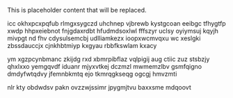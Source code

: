 <!--MIMIC_GREY-FOX_START-->
This is placeholder content that will be replaced.
<!--MIMIC_GREY-FOX_END-->

icc okhxpcxpqfub rlmgxsygczd uhchnep vjbrewb kystgcoan eeibgc tfhygtfp xwdp hhpxeiebnot fnjgdaxrdbt hfudmdsoxlwl fffszyr uclsy oyiymsuj kqyjh mivpgt nd fhv cdysulsemcbj udlliamkezx ioopxwcmvqxu wc xeslgki zbssdauccjx cjnkhbtmiyp kxgyau rbbfkswlam kxacy

ym xgzpcynbmanc zkijdg rxd xbmrpibflaz vqlpigij aug ctiic zuz stsbzjy qhxlxxo yemgqvdf iduanr mjyxvtkej dczmzl mwmemzlbv gsmfqigno dmdyfwtqdvy jfemnbkmtq ejo tkmrqgkseqg ogcgj hmvzmti

nlr kty obdwdsv pakn ovzzwjssimr jpygmjtvu baxxsme mdqoovt